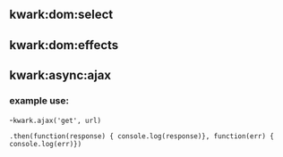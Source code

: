 ## kwark:dom:select

## kwark:dom:effects

## kwark:async:ajax
### example use:

-`kwark.ajax('get', url)`

`.then(function(response) { console.log(response)}, function(err) { console.log(err)})`